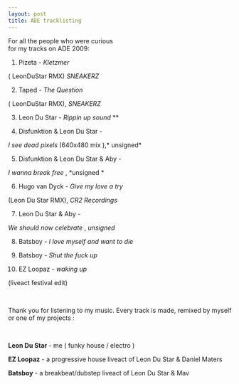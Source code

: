 ```yaml
---
layout: post
title: ADE tracklisting
---
```

For all the people who were curious   
for my tracks on ADE 2009:

1. Pizeta - 
<span style="font-style: italic;">Kletzmer
</span>

( LeonDuStar RMX) *SNEAKERZ*

2. Taped - 
<span style="font-style: italic;">The Question
</span>

( LeonDuStar RMX), *SNEAKERZ*

3. Leon Du Star - 
<span style="font-style: italic;">Rippin up sound
</span>**

4. Disfunktion & Leon Du Star -


<span style="font-style: italic;">I see dead pixels
</span> (640x480 mix ),* unsigned*

5. Disfunktion & Leon Du Star & Aby -


<span style="font-style: italic;">I wanna break free
</span>, *unsigned *

6. Hugo van Dyck - 
<span style="font-style: italic;">Give my love a try 
</span>

(Leon Du Star RMX), *CR2 Recordings*

7. Leon Du Star & Aby -


<span style="font-style: italic;">We should now celebrate
</span>, *unsigned* 

8. Batsboy - 
<span style="font-style: italic;">I love myself and want to die
</span>

9. Batsboy - 
<span style="font-style: italic;">Shut the fuck up
</span> 

10. EZ Loopaz - 
<span style="font-style: italic;">waking up 
</span>

(liveact festival edit)

 

Thank you for listening to my music. Every track is made, remixed by myself or one of my projects :

 

**Leon Du Star** - me ( funky house / electro )

**EZ Loopaz** - a progressive house liveact of Leon Du Star & Daniel Maters

**Batsboy** - a breakbeat/dubstep liveact of Leon Du Star & Mav

 
